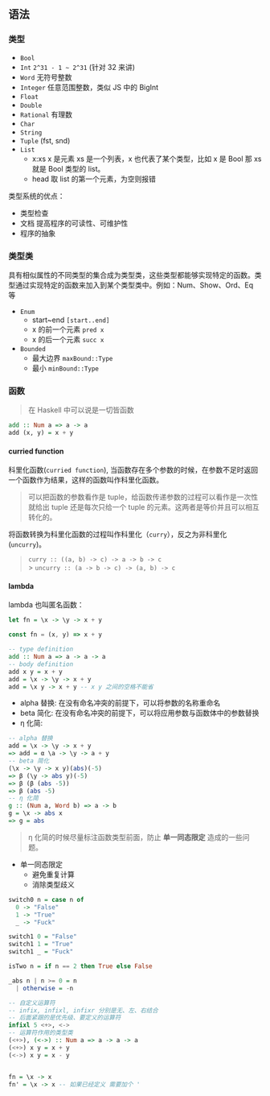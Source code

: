 ## 语法

### 类型

- `Bool`
- `Int` `2^31 - 1 ~ 2^31` (针对 32 来讲)
- `Word` 无符号整数
- `Integer` 任意范围整数，类似 JS 中的 BigInt
- `Float`
- `Double`
- `Rational` 有理数
- `Char`
- `String`
- `Tuple` (fst, snd)
- `List`
  - x:xs x 是元素 xs 是一个列表，x 也代表了某个类型，比如 x 是 Bool 那 xs 就是 Bool 类型的 list。
  - head 取 list 的第一个元素，为空则报错

类型系统的优点：

- 类型检查
- 文档 提高程序的可读性、可维护性
- 程序的抽象

### 类型类

具有相似属性的不同类型的集合成为类型类，这些类型都能够实现特定的函数。类型通过实现特定的函数来加入到某个类型类中。例如：Num、Show、Ord、Eq 等

- `Enum`
  - start~end `[start..end]`
  - x 的前一个元素 `pred x`
  - x 的后一个元素 `succ x`
- `Bounded`
  - 最大边界 `maxBound::Type`
  - 最小 `minBound::Type`

### 函数

> 在 Haskell 中可以说是一切皆函数

```haskell
add :: Num a => a -> a
add (x, y) = x + y
```

#### curried function

科里化函数(`curried function`), 当函数存在多个参数的时候，在参数不足时返回一个函数作为结果，这样的函数叫作科里化函数。

> 可以把函数的参数看作是 tuple，给函数传递参数的过程可以看作是一次性就给出 tuple 还是每次只给一个 tuple 的元素。这两者是等价并且可以相互转化的。

将函数转换为科里化函数的过程叫作科里化（`curry`），反之为非科里化(`uncurry`)。

> `curry :: ((a, b) -> c) -> a -> b -> c` <br /> > `uncurry :: (a -> b -> c) -> (a, b) -> c `

#### lambda

lambda 也叫匿名函数：

```hs
let fn = \x -> \y -> x + y
```

```js
const fn = (x, y) => x + y
```

```hs
-- type definition
add :: Num a => a -> a -> a
-- body definition
add x y = x + y
add = \x -> \y -> x + y
add = \x y -> x + y -- x y 之间的空格不能省
```

- alpha 替换: 在没有命名冲突的前提下，可以将参数的名称重命名
- beta 简化: 在没有命名冲突的前提下，可以将应用参数与函数体中的参数替换
- η 化简: 

```hs
-- alpha 替换
add = \x -> \y -> x + y
=> add = α \a -> \y -> a + y
-- beta 简化
(\x -> \y -> x y)(abs)(-5)
=> β (\y -> abs y)(-5)
=> β (β (abs -5))
=> β (abs -5)
-- η 化简
g :: (Num a, Word b) => a -> b
g = \x -> abs x
=> g = abs
```

> η 化简的时候尽量标注函数类型前面，防止 **单一同态限定** 造成的一些问题。

- 单一同态限定
  - 避免重复计算
  - 消除类型歧义

```hs
switch0 n = case n of
  0 -> "False"
  1 -> "True"
  _ -> "Fuck"

switch1 0 = "False"
switch1 1 = "True"
switch1 _ = "Fuck"

isTwo n = if n == 2 then True else False

_abs n | n >= 0 = n
  | otherwise = -n

-- 自定义运算符
-- infix, infixl, infixr 分别是无、左、右结合
-- 后面紧跟的是优先级、要定义的运算符
infixl 5 <+>, <->
-- 运算符作用的类型类
(<+>), (<->) :: Num a => a -> a -> a
(<+>) x y = x + y
(<->) x y = x - y


fn = \x -> x
fn' = \x -> x -- 如果已经定义 需要加个 '
```
